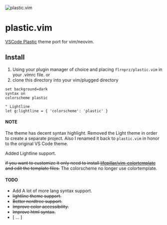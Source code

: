 ![plastic.vim](https://github.com/flrnprz/plastic.vim/blob/master/plastic-vim-screen.png)

# plastic.vim

[VSCode Plastic](https://github.com/will-stone/plastic) theme port for vim/neovim.

## Install

1. Using your plugin manager of choice and placing `flrnprz/plastic.vim` in your .vimrc file.
   or
2. clone this directory into your vim/plugged directory

```vim
set background=dark
syntax on
colorscheme plastic

" Lightline
let g:lightline = { 'colorscheme': 'plastic' }
```

#### NOTE

The theme has decent syntax highlight.
Removed the Light theme in order to create a separate project. Also I renamed it back to `plastic.vim` in
honor to the original VS Code theme.

Added Lightline support.

~~if you want to customize it only need to install [lifepillar/vim-colortemplate](https://github.com/lifepillar/vim-colortemplate) and edit the template files.~~
The colorscheme no longer use colortemplate.

#### TODO

- Add A lot of more lang syntax support.
- ~~lightline theme support.~~
- ~~Better nerdtree support.~~
- ~~Improve color accessibility.~~
- ~~Improve html syntax.~~
- [ ... ]
